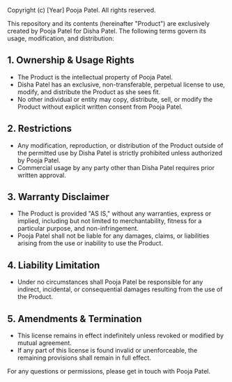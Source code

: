 Copyright (c) [Year] Pooja Patel. All rights reserved.

This repository and its contents (hereinafter "Product") are exclusively created by Pooja Patel for Disha Patel. The following terms govern its usage, modification, and distribution:

## 1. Ownership & Usage Rights
- The Product is the intellectual property of Pooja Patel.
- Disha Patel has an exclusive, non-transferable, perpetual license to use, modify, and distribute the Product as she sees fit.
- No other individual or entity may copy, distribute, sell, or modify the Product without explicit written consent from Pooja Patel.

## 2. Restrictions
- Any modification, reproduction, or distribution of the Product outside of the permitted use by Disha Patel is strictly prohibited unless authorized by Pooja Patel.
- Commercial usage by any party other than Disha Patel requires prior written approval.

## 3. Warranty Disclaimer
- The Product is provided "AS IS," without any warranties, express or implied, including but not limited to merchantability, fitness for a particular purpose, and non-infringement.
- Pooja Patel shall not be liable for any damages, claims, or liabilities arising from the use or inability to use the Product.

## 4. Liability Limitation
- Under no circumstances shall Pooja Patel be responsible for any indirect, incidental, or consequential damages resulting from the use of the Product.

## 5. Amendments & Termination
- This license remains in effect indefinitely unless revoked or modified by mutual agreement.
- If any part of this license is found invalid or unenforceable, the remaining provisions shall remain in full effect.

For any questions or permissions, please get in touch with Pooja Patel.


